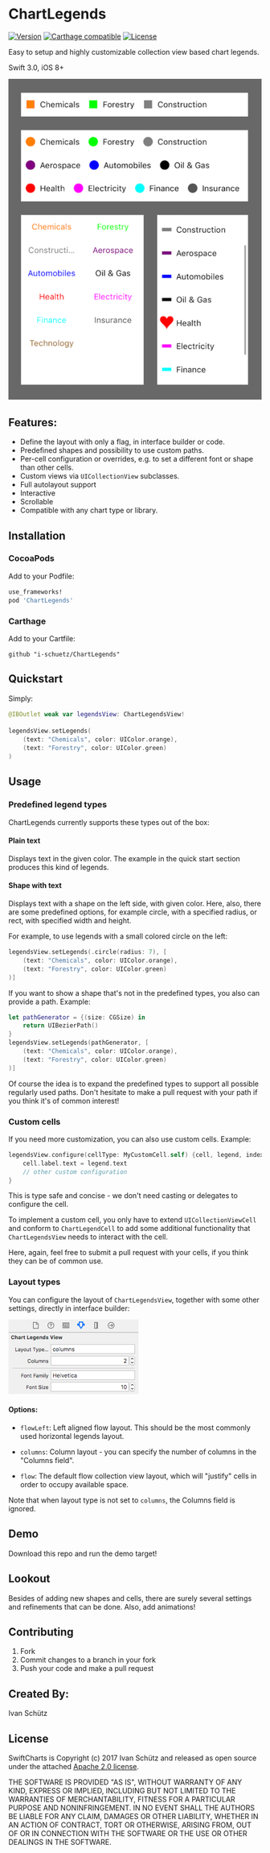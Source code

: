 # ChartLegends

[![Version](https://img.shields.io/cocoapods/v/ChartLegends.svg?style=flat)](http://cocoadocs.org/docsets/ChartLegends)
[![Carthage compatible](https://img.shields.io/badge/Carthage-compatible-4BC51D.svg?style=flat)](https://github.com/Carthage/Carthage)
[![License](https://img.shields.io/cocoapods/l/ChartLegends.svg?style=flat)](http://cocoadocs.org/docsets/ChartLegends)

Easy to setup and highly customizable collection view based chart legends.

Swift 3.0, iOS 8+

![ScreenShot](Screenshots/IMG_1283.PNG)

## Features:
- Define the layout with only a flag, in interface builder or code.
- Predefined shapes and possibility to use custom paths.
- Per-cell configuration or overrides, e.g. to set a different font or shape than other cells.
- Custom views via `UICollectionView` subclasses.
- Full autolayout support
- Interactive
- Scrollable
- Compatible with any chart type or library.

## Installation

### CocoaPods

Add to your Podfile:

```ruby
use_frameworks!
pod 'ChartLegends'
```

### Carthage

Add to your Cartfile:

```
github "i-schuetz/ChartLegends"
```

## Quickstart

Simply:

```swift
@IBOutlet weak var legendsView: ChartLegendsView!

legendsView.setLegends(
	(text: "Chemicals", color: UIColor.orange),
    (text: "Forestry", color: UIColor.green)
)
```

## Usage

### Predefined legend types

ChartLegends currently supports these types out of the box:

#### Plain text
Displays text in the given color. The example in the quick start section produces this kind of legends.

#### Shape with text
Displays text with a shape on the left side, with given color. Here, also, there are some predefined options, for example circle, with a specified radius, or rect, with specified width and height.

For example, to use legends with a small colored circle on the left:
```swift
legendsView.setLegends(.circle(radius: 7), [
	(text: "Chemicals", color: UIColor.orange),
    (text: "Forestry", color: UIColor.green)
)]
```

If you want to show a shape that's not in the predefined types, you also can provide a path. Example:
```swift
let pathGenerator = {(size: CGSize) in
    return UIBezierPath()
}
legendsView.setLegends(pathGenerator, [
	(text: "Chemicals", color: UIColor.orange),
    (text: "Forestry", color: UIColor.green)
)]
```

Of course the idea is to expand the predefined types to support all possible regularly used paths. Don't hesitate to make a pull request with your path if you think it's of common interest!

### Custom cells

If you need more customization, you can also use custom cells. Example:

```swift
legendsView.configure(cellType: MyCustomCell.self) {cell, legend, indexPath in
	cell.label.text = legend.text
	// other custom configuration
}
```
This is type safe and concise - we don't need casting or delegates to configure the cell.

To implement a custom cell, you only have to extend `UICollectionViewCell` and conform to `ChartLegendCell` to add some additional functionality that `ChartLegendsView` needs to interact with the cell.

Here, again, feel free to submit a pull request with your cells, if you think they can be of common use.


### Layout types

You can configure the layout of `ChartLegendsView`, together with some other settings, directly in interface builder:

![ScreenShot](Screenshots/IBSettings.png)

#### Options:

- `flowLeft`: Left aligned flow layout. This should be the most commonly used horizontal legends layout. 

- `columns`: Column layout - you can specify the number of columns in the "Columns field".

- `flow`: The default flow collection view layout, which will "justify" cells in order to occupy available space.


Note that when layout type is not set to `columns`, the Columns field is ignored.

## Demo

Download this repo and run the demo target!

## Lookout

Besides of adding new shapes and cells, there are surely several settings and refinements that can be done. Also, add animations!

## Contributing

1. Fork
2. Commit changes to a branch in your fork
3. Push your code and make a pull request

## Created By:

Ivan Schütz

## License

SwiftCharts is Copyright (c) 2017 Ivan Schütz and released as open source under the attached [Apache 2.0 license](LICENSE).

THE SOFTWARE IS PROVIDED "AS IS", WITHOUT WARRANTY OF ANY KIND,
EXPRESS OR IMPLIED, INCLUDING BUT NOT LIMITED TO THE WARRANTIES OF
MERCHANTABILITY, FITNESS FOR A PARTICULAR PURPOSE AND NONINFRINGEMENT.
IN NO EVENT SHALL THE AUTHORS BE LIABLE FOR ANY CLAIM, DAMAGES OR
OTHER LIABILITY, WHETHER IN AN ACTION OF CONTRACT, TORT OR OTHERWISE,
ARISING FROM, OUT OF OR IN CONNECTION WITH THE SOFTWARE OR THE USE OR
OTHER DEALINGS IN THE SOFTWARE.

